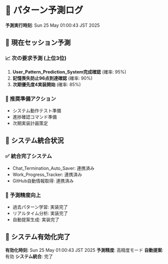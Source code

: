 # 🎯 パターン予測ログ

**予測実行時刻**: Sun 25 May 01:00:43 JST 2025

## 🔮 現在セッション予測

### 📈 次の要求予測 (上位3位)
1. **User_Pattern_Prediction_System完成確認** (確率: 95%)
2. **記憶喪失防止96点到達確認** (確率: 90%)
3. **次期優先度4実装開始** (確率: 85%)

### 🎯 推奨準備アクション
- システム動作テスト準備
- 進捗確認コマンド準備
- 次期実装計画策定


## 🔗 システム統合状況

### ✅ 統合完了システム
- Chat_Termination_Auto_Saver: 連携済み
- Work_Progress_Tracker: 連携済み
- GitHub自動情報取得: 連携済み

### 🎯 予測精度向上
- 過去パターン学習: 実装完了
- リアルタイム分析: 実装完了
- 自動提案生成: 実装完了

## 🚀 システム有効化完了

**有効化時刻**: Sun 25 May 01:00:43 JST 2025
**予測精度**: 高精度モード
**自動提案**: 有効
**システム統合**: 完了
